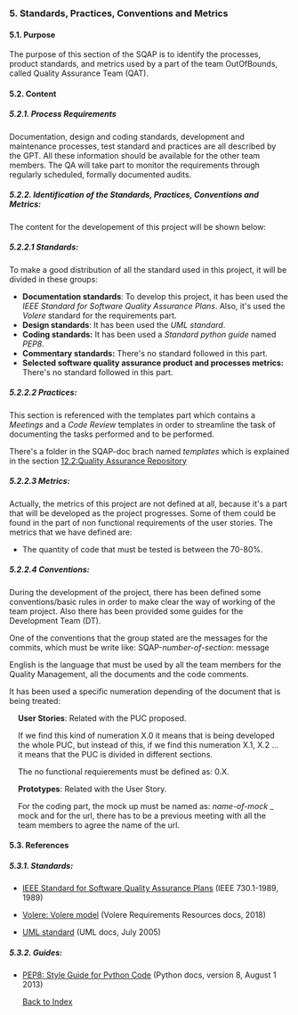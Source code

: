 ### 5. Standards, Practices, Conventions and Metrics

#### 5.1. Purpose

The purpose of this section of the SQAP is to identify the processes, product standards, and metrics used by a part
of the team OutOfBounds, called Quality Assurance Team (QAT).

#### 5.2. Content

##### 5.2.1. Process Requirements

Documentation, design and coding standards, development and maintenance processes, test standard and practices are all
described by the GPT. All these information should be available for the other team members.
The QA will take part to monitor the requirements through regularly scheduled, formally documented audits.

##### 5.2.2. Identification of the Standards, Practices, Conventions and Metrics:

The content for the developement of this project will be shown below:

##### 5.2.2.1 Standards:
 To make a good distribution of all the standard used in this project, it will be divided in these groups:

  * __Documentation standards__: To develop this project, it has been used the _IEEE Standard for Software Quality Assurance   Plans_. Also, it's used the _Volere_ standard for the requirements part.
  * __Design standards__: It has been used the _UML standard_.
  * __Coding standards:__ It has been used a _Standard python guide_ named _PEP8_.
  * __Commentary standards:__ There's no standard followed in this part.
  * __Selected software quality assurance product and processes metrics:__ There's no standard followed in this part.

##### 5.2.2.2 Practices:

This section is referenced with the templates part which contains a _Meetings_ and a _Code Review_ templates in order to streamline the task of documenting the tasks performed and to be performed.

There's a folder in the SQAP-doc brach named _templates_ which is explained in the section [12.2:Quality Assurance Repository](./Record-collections-maintenance-and-retention.md)

##### 5.2.2.3 Metrics:
Actually, the metrics of this project are not defined at all, because it's a part that will be developed as the project progresses. Some of them could be found in the part of non functional requirements of the user stories.
The metrics that we have defined are:

 * The quantity of code that must be tested is between the 70-80%.

##### 5.2.2.4 Conventions:
During the development of the project, there has been defined some conventions/basic rules in order to make clear the way of working of the team project. Also there has been provided some guides for the Development Team (DT).

One of the conventions that the group stated are the messages for the commits, which must be write like: SQAP-_number-of-section_: message

English is the language that must be used by all the team members for
the Quality Management, all the documents and the code comments.

It has been used a specific numeration depending of the document that is being treated:

&nbsp;&nbsp;&nbsp;&nbsp;__User Stories__: Related with the PUC proposed.

&nbsp;&nbsp;&nbsp;&nbsp;If we find this kind of numeration X.0 it means that is being developed
&nbsp;&nbsp;&nbsp;&nbsp;the whole PUC, but instead of this, if we find this numeration X.1, X.2 ...
&nbsp;&nbsp;&nbsp;&nbsp;it means that the PUC is divided in different sections.

&nbsp;&nbsp;&nbsp;&nbsp;The no functional requierements must be defined as: 0.X.

&nbsp;&nbsp;&nbsp;&nbsp;__Prototypes__: Related with the User Story.

&nbsp;&nbsp;&nbsp;&nbsp;For the coding part, the mock up must be named as: *name-of-mock* _
&nbsp;&nbsp;&nbsp;&nbsp;mock and for the url, there has to be
a previous meeting with all the
&nbsp;&nbsp;&nbsp;&nbsp;team members to agree the name of the url.

#### 5.3. References

##### 5.3.1. Standards:

+ [IEEE Standard for Software Quality Assurance Plans](https://ieeexplore.ieee.org/document/213705) (IEEE 730.1-1989, 1989)

+ [Volere: Volere model](http://www.volere.co.uk) (Volere Requirements Resources docs, 2018)

+ [UML standard](https://www.uml.org/) (UML docs, July 2005)

##### 5.3.2. Guides:

+ [PEP8:  Style Guide for Python Code](https://www.python.org/dev/peps/pep-0008/) (Python docs, version 8, August 1 2013)



  [Back to Index](./index.md)
